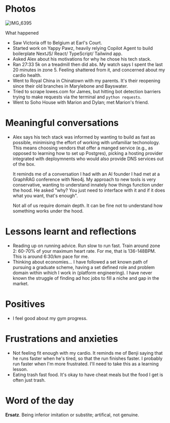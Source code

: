 # Photos

![IMG_6395](https://github.com/user-attachments/assets/6892956b-0cc4-4575-b60f-9d7cf21f7067)

 What happened
- Saw Victoria off to Belgium at Earl's Court.
- Started work on Yappy Pawz, heavily relying Copilot Agent to build boilerplate NextJS/ React/ TypeScript/ Tailwind app.
- Asked Alex about his motivations for why he chose his tech stack.
- Ran 27:33 5k on a treadmill then did abs. My watch says I spent the last 20 minutes in zone 5. Feeling shattered from it, and concerned about my cardio health.
- Went to Royal China in Chinatown with my parents. It's their reopening since their old branches in Marylebone and Bayswater.
- Tried to scrape lowes.com for James, but hitting bot detection barriers trying to make requests via the terminal and `python requests`.
- Went to Soho House with Marion and Dylan; met Marion's friend.

# Meaningful conversations
- Alex says his tech stack was informed by wanting to build as fast as possible, minimising the effort of working with unfamiliar techonology. This means choosing vendors that offer a manged service (e.g., as opposed to learning how to set up Postgres), picking a hosting provider integrated with deploymnents who would also provide DNS services out of the box.

    It reminds me of a conversation I had with an AI founder I had met at a GraphRAG conference with Neo4j. My approach to new tools is very conservative, wanting to understand innately how things function under the hood. He asked "why? You just need to interface with it and if it does what you want, that's enough".

    Not all of us require domain depth. It can be fine not to understand how something works under the hood.

# Lessons learnt and reflections
- Reading up on running advice. Run slow to run fast. Train around zone 2: 60-70% of your maximum heart rate. For me, that is 136-148BPM. This is around 6:30/km pace for me.
- Thinking about economies... I have followed a set known path of pursuing a graduate scheme, having a set defined role and problem domain within wihich I work in (platform engineering). I have never known the struggle of finding ad hoc jobs to fill a niche and gap in the market.

# Positives
- I feel good about my gym progress.

# Frustrations and anxieties
- Not feeling fit enough with my cardio. It reminds me of Benji saying that he runs faster when he's tired, so that the run finishes faster. I probably run faster when I'm more frustrated. I'll need to take this as a learning lesson.
- Eating trash fast food. It's okay to have cheat meals but the food I get is often just trash.

# Word of the day
**Ersatz**. Being inferior imitation or substite; artifical, not genuine.
